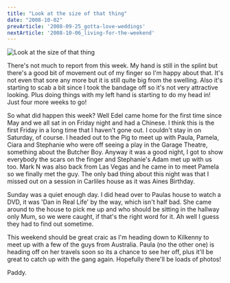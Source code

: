 ```yaml
---
title: "Look at the size of that thing"
date: "2008-10-02"
prevArticle: '2008-09-25_gotta-love-weddings'
nextArticle: '2008-10-06_living-for-the-weekend'
---
```

![Look at the size of that thing](/images/PA020168.JPG "Look at the size of that thing")

There's not much to report from this week. My hand is still in the splint but there's a good bit of movement out of my finger so I'm happy about that. It's not even that sore any more but it is still quite big from the swelling. Also it's starting to scab a bit since I took the bandage off so it's not very attractive looking. Plus doing things with my left hand is starting to do my head in! Just four more weeks to go!

So what did happen this week? Well Edel came home for the first time since May and we all sat in on Friday night and had a Chinese. I think this is the first Friday in a long time that I haven't gone out. I couldn't stay in on Saturday, of course.  I headed out to the Pig to meet up with Paula, Pamela, Ciara and Stephanie who were off seeing a play in the Garage Theatre, something about the Butcher Boy. Anyway it was a good night, I got to show everybody the scars on the finger and Stephanie's Adam met up with us too. Mark N was also back from Las Vegas and he came in to meet Pamela so we finally met the guy. The only bad thing about this night was that I missed out on a session in Carliles house as it was Aines Birthday.

Sunday was a quiet enough day. I did head over to Paulas house to watch a DVD, it was 'Dan in Real Life' by the way, which isn't half bad. She came around to the house to pick me up and who should be sitting in the hallway only Mum, so we were caught, if that's the right word for it. Ah well I guess they had to find out sometime.

This weekend should be great craic as I'm heading down to Kilkenny to meet up with a few of the guys from Australia. Paula (no the other one) is heading off on her travels soon so its a chance to see her off, plus it'll be great to catch up with the gang again. Hopefully there'll be loads of photos!

Paddy.